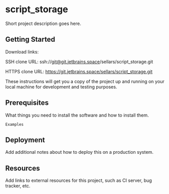 # script_storage

Short project description goes here.

## Getting Started

Download links:

SSH clone URL: ssh://git@git.jetbrains.space/sellars/script_storage.git

HTTPS clone URL: https://git.jetbrains.space/sellars/script_storage.git



These instructions will get you a copy of the project up and running on your local machine for development and testing purposes.

## Prerequisites

What things you need to install the software and how to install them.

```
Examples
```

## Deployment

Add additional notes about how to deploy this on a production system.

## Resources

Add links to external resources for this project, such as CI server, bug tracker, etc.
